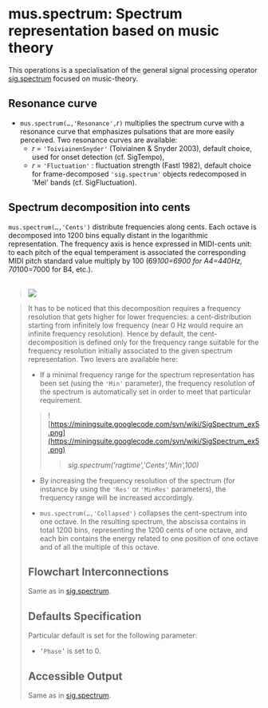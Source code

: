 # mus.spectrum: Spectrum representation based on music theory #

This operations is a specialisation of the general signal processing operator [sig.spectrum](SigSpectrum.md) focused on music-theory.

## Resonance curve ##

  * `mus.spectrum(…,'Resonance',`_r_`)` multiplies the spectrum curve with a resonance curve that emphasizes pulsations that are more easily perceived. Two resonance curves are available:
    * _r_ = `'ToiviainenSnyder'` (Toiviainen & Snyder 2003), default choice, used for onset detection (cf. SigTempo),
    * _r_ = `'Fluctuation'` : fluctuation strength (Fastl 1982), default choice for frame-decomposed `'sig.spectrum'` objects redecomposed in 'Mel' bands (cf. SigFluctuation).<p></li></ul></li></ul>

<h2>Spectrum decomposition into cents</h2>

<code>mus.spectrum(…,'Cents')</code> distribute frequencies along cents. Each octave is decomposed into 1200 bins equally distant in the logarithmic representation. The frequency axis is hence expressed in MIDI-cents unit: to each pitch of the equal temperament is associated the corresponding MIDI pitch standard value multiply by 100 (69*100=6900 for A4=440Hz, 70*100=7000 for B4, etc.).<br>
<br>
<blockquote><img src='https://miningsuite.googlecode.com/svn/wiki/SigSpectrum_ex4.png' /></blockquote>

<blockquote>It has to be noticed that this decomposition requires a frequency resolution that gets higher for lower frequencies: a cent-distribution starting from infinitely low frequency (near 0 Hz would require an infinite frequency resolution). Hence by default, the cent-decomposition is defined only for the frequency range suitable for the frequency resolution initially associated to the given spectrum representation. Two levers are available here:<p>
<ul><li>If a minimal frequency range for the spectrum representation has been set (using the <code>'Min'</code> parameter), the frequency resolution of the spectrum is automatically set in order to meet that particular requirement.<p></li></ul>

> ![https://miningsuite.googlecode.com/svn/wiki/SigSpectrum_ex5.png](https://miningsuite.googlecode.com/svn/wiki/SigSpectrum_ex5.png)
> > _sig.spectrum('ragtime','Cents','Min',100)_

  * By increasing the frequency resolution of the spectrum (for instance by using the `'Res'` or `'MinRes'` parameters), the frequency range will be increased accordingly.

  * `mus.spectrum(…,'Collapsed')` collapses the cent-spectrum into one octave. In the resulting spectrum, the abscissa contains in total 1200 bins, representing the 1200 cents of one octave, and each bin contains the energy related to one position of one octave and of all the multiple of this octave.

## Flowchart Interconnections ##

Same as in [sig.spectrum](SigSpectrum.md).

## Defaults Specification ##

Particular default is set for the following parameter:
  * `’Phase’` is set to 0.

## Accessible Output ##

Same as in [sig.spectrum](SigSpectrum.md).